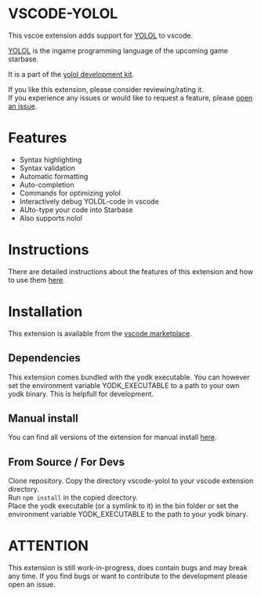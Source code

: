 # VSCODE-YOLOL

This vscoe extension adds support for [YOLOL](https://wiki.starbasegame.com/index.php/YOLOL) to vscode.

[YOLOL](https://wiki.starbasegame.com/index.php/YOLOL) is the ingame programming language of the upcoming game starbase.

It is a part of the [yolol development kit](https://github.com/dbaumgarten/yodk).

If you like this extension, please consider reviewing/rating it.  
If you experience any issues or would like to request a feature, please [open an issue](https://github.com/dbaumgarten/yodk/issues/new/choose).

# Features
- Syntax highlighting
- Syntax validation
- Automatic formatting
- Auto-completion
- Commands for optimizing yolol
- Interactively debug YOLOL-code in vscode
- AUto-type your code into Starbase
- Also supports nolol

# Instructions
There are detailed instructions about the features of this extension and how to use them [here](https://dbaumgarten.github.io/yodk/#/vscode-instructions).

# Installation
This extension is available from the [vscode marketplace](https://marketplace.visualstudio.com/items?itemName=dbaumgarten.vscode-yolol).  

## Dependencies
This extension comes bundled with the yodk executable. You can however set the environment variable YODK_EXECUTABLE to a path to your own yodk binary. This is helpfull for development.

## Manual install
You can find all versions of the extension for manual install [here](https://github.com/dbaumgarten/yodk/releases).

## From Source / For Devs
Clone repository.
Copy the directory vscode-yolol to your vscode extension directory.  
Run ```npm install``` in the copied directory.  
Place the yodk executable (or a symlink to it) in the bin folder or set the environment variable YODK_EXECUTABLE to the path to your yodk binary.

# ATTENTION
This extension is still work-in-progress, does contain bugs and may break any time.
If you find bugs or want to contribute to the development please open an issue.